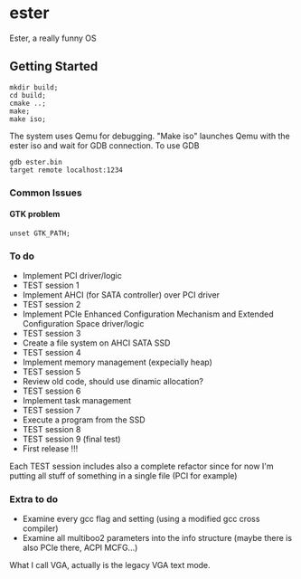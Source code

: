 # ester
Ester, a really funny OS

## Getting Started
```
mkdir build; 
cd build;
cmake ..;
make;
make iso;
```
The system uses Qemu for debugging. 
"Make iso" launches Qemu with the ester iso and wait for GDB connection.
To use GDB
```
gdb ester.bin
target remote localhost:1234
```

### Common Issues
#### GTK problem
```
unset GTK_PATH;
```

### To do
- Implement PCI driver/logic
- TEST session 1
- Implement AHCI (for SATA controller) over PCI driver
- TEST session 2
- Implement PCIe Enhanced Configuration Mechanism and Extended Configuration Space driver/logic
- TEST session 3
- Create a file system on AHCI SATA SSD
- TEST session 4
- Implement memory management (expecially heap)
- TEST session 5
- Review old code, should use dinamic allocation?
- TEST session 6
- Implement task management
- TEST session 7
- Execute a program from the SSD
- TEST session 8
- TEST session 9 (final test)
- First release !!!

Each TEST session includes also a complete refactor since for now I'm putting all stuff of something in a single file (PCI for example)

### Extra to do
- Examine every gcc flag and setting (using a modified gcc cross compiler)
- Examine all multiboo2 parameters into the info structure (maybe there is also PCIe there, ACPI MCFG...)

What I call VGA, actually is the legacy VGA text mode.